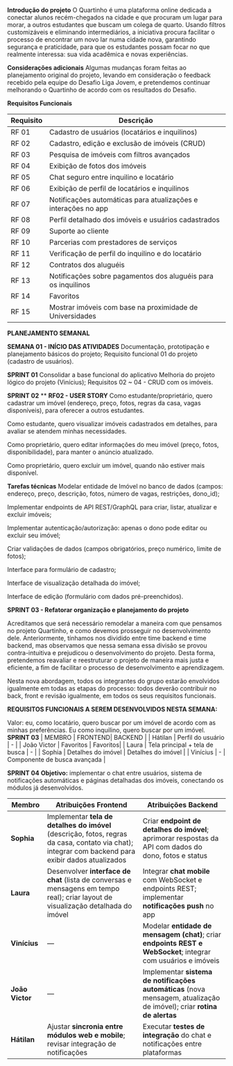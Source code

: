 **Introdução do projeto**
O Quartinho é uma plataforma online dedicada a conectar alunos recém-chegados na cidade e que procuram um lugar para morar, a outros estudantes que buscam um colega de quarto. Usando filtros customizáveis e eliminando intermediários, a iniciativa procura facilitar o processo de encontrar um novo lar numa cidade nova, garantindo segurança e praticidade, para que os estudantes possam focar no que realmente interessa: sua vida acadêmica e novas experiências.

**Considerações adicionais**
Algumas mudanças foram feitas ao planejamento original do projeto, levando em consideração o feedback recebido pela equipe do Desafio Liga Jovem, e pretendemos continuar melhorando o Quartinho de acordo com os resultados do Desafio.


**Requisitos Funcionais**

| Requisito | Descrição |
|---|---|
| RF 01 | Cadastro de usuários (locatários e inquilinos) |
| RF 02 | Cadastro, edição e exclusão de imóveis (CRUD) |
| RF 03 | Pesquisa de imóveis com filtros avançados |
| RF 04 | Exibição de fotos dos imóveis |
| RF 05 | Chat seguro entre inquilino e locatário |
| RF 06 | Exibição de perfil de locatários e inquilinos |
| RF 07 | Notificações automáticas para atualizações e interações no app |
| RF 08 | Perfil detalhado dos imóveis e usuários cadastrados |
| RF 09 | Suporte ao cliente |
| RF 10 | Parcerias com prestadores de serviços |
| RF 11 | Verificação de perfil do inquilino e do locatário |
| RF 12 | Contratos dos aluguéis |
| RF 13 | Notificações sobre pagamentos dos aluguéis para os inquilinos |
| RF 14 | Favoritos |
| RF 15 | Mostrar imóveis com base na proximidade de Universidades |

**PLANEJAMENTO SEMANAL**

**SEMANA 01 - INÍCIO DAS ATIVIDADES**
Documentação, prototipação e planejamento básicos do projeto; Requisito funcional 01 do projeto (cadastro de usuários).

**SPRINT 01**
Consolidar a base funcional do aplicativo
Melhoria do projeto lógico do projeto (Vinícius);
Requisitos 02 ~ 04 - CRUD com os imóveis.


**SPRINT 02**
**
**RF02 - USER STORY**
Como estudante/proprietário, quero cadastrar um imóvel (endereço, preço, fotos, regras da casa, vagas disponíveis), para oferecer a outros estudantes.

Como estudante, quero visualizar imóveis cadastrados em detalhes, para avaliar se atendem minhas necessidades.

Como proprietário, quero editar informações do meu imóvel (preço, fotos, disponibilidade), para manter o anúncio atualizado.

Como proprietário, quero excluir um imóvel, quando não estiver mais disponível.


**Tarefas técnicas**
Modelar entidade de Imóvel no banco de dados (campos: endereço, preço, descrição, fotos, número de vagas, restrições, dono_id);

Implementar endpoints de API REST/GraphQL para criar, listar, atualizar e excluir imóveis;

Implementar autenticação/autorização: apenas o dono pode editar ou excluir seu imóvel;

Criar validações de dados (campos obrigatórios, preço numérico, limite de fotos);

Interface para formulário de cadastro;

Interface de visualização detalhada do imóvel;

Interface de edição (formulário com dados pré-preenchidos).

**SPRINT 03 - Refatorar organização e planejamento do projeto**

Acreditamos que será necessário remodelar a maneira com que pensamos no projeto Quartinho, e como devemos prosseguir no desenvolvimento dele. Anteriormente, tínhamos nos dividido entre time backend e time backend, mas observamos que nessa semana essa divisão se provou contra-intuitiva e prejudicou o desenvolvimento do projeto. Desta forma, pretendemos reavaliar e reestruturar o projeto de maneira mais justa e eficiente, a fim de facilitar o processo de desenvolvimento e aprendizagem.

Nesta nova abordagem, todos os integrantes do grupo estarão envolvidos igualmente em todas as etapas do processo: todos deverão contribuir no back, front e revisão igualmente, em todos os seus requisitos funcionais. 

**REQUISITOS FUNCIONAIS A SEREM DESENVOLVIDOS NESTA SEMANA:**

Valor: eu, como locatário, quero buscar por um imóvel de acordo com as minhas preferências. Eu como inquilino, quero buscar por um imóvel.
**SPRINT 03**
| MEMBRO | FRONTEND| BACKEND |
| Hátilan | Perfil do usuário | - |
| João Victor | Favoritos | Favoritos|
| Laura | Tela principal + tela de busca | - |
| Sophia | Detalhes do imóvel | Detalhes do imóvel |
| Vinícius | - | Componente de busca avançada |


**SPRINT 04**
**Objetivo:** implementar o chat entre usuários, sistema de notificações automáticas e páginas detalhadas dos imóveis, conectando os módulos já desenvolvidos.

| Membro          | Atribuições Frontend                                                                                                                                | Atribuições Backend                                                                                                     |
| --------------- | --------------------------------------------------------------------------------------------------------------------------------------------------- | ----------------------------------------------------------------------------------------------------------------------- |
| **Sophia**      | Implementar **tela de detalhes do imóvel** (descrição, fotos, regras da casa, contato via chat); integrar com backend para exibir dados atualizados | Criar **endpoint de detalhes do imóvel**; aprimorar respostas da API com dados do dono, fotos e status                  |
| **Laura**       | Desenvolver **interface de chat** (lista de conversas e mensagens em tempo real); criar layout de visualização detalhada do imóvel                  | Integrar **chat mobile** com WebSocket e endpoints REST; implementar **notificações push** no app                       |
| **Vinícius**    | —                                                                                                                                                   | Modelar **entidade de mensagem (chat)**; criar **endpoints REST e WebSocket**; integrar com usuários e imóveis          |
| **João Victor** | —                                                                                                                                                   | Implementar **sistema de notificações automáticas** (nova mensagem, atualização de imóvel); criar **rotina de alertas** |
| **Hátilan**     | Ajustar **sincronia entre módulos web e mobile**; revisar integração de notificações                                                                | Executar **testes de integração** do chat e notificações entre plataformas                                              |
